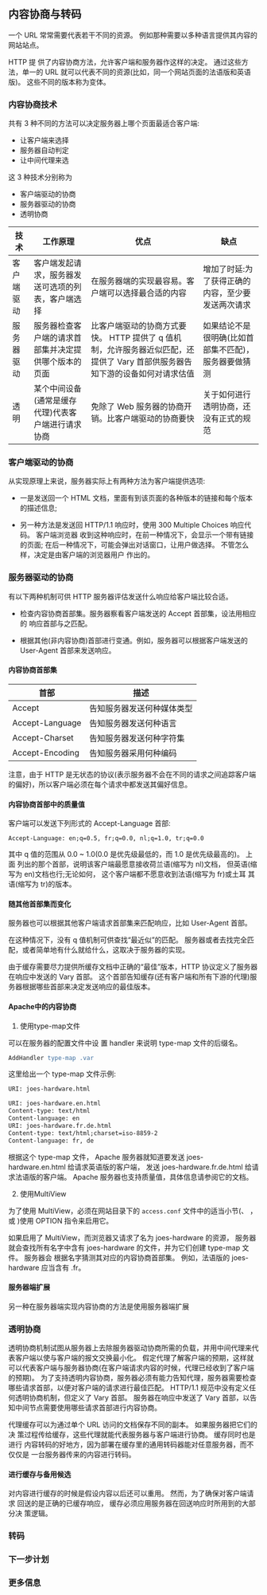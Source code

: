 ## 内容协商与转码

一个 URL 常常需要代表若干不同的资源。
例如那种需要以多种语言提供其内容的网站站点。

HTTP 提 供了内容协商方法，允许客户端和服务器作这样的决定。
通过这些方法，单一的 URL 就可以代表不同的资源(比如，同一个网站页面的法语版和英语版)。
这些不同的版本称为变体。


### 内容协商技术

共有 3 种不同的方法可以决定服务器上哪个页面最适合客户端:

- 让客户端来选择
- 服务器自动判定
- 让中间代理来选

这 3 种技术分别称为

- 客户端驱动的协商
- 服务器驱动的协商
- 透明协商


| 技术       | 工作原理                                             | 优点                                                                                                                          | 缺点                                                 |
|------------|------------------------------------------------------|-------------------------------------------------------------------------------------------------------------------------------|------------------------------------------------------|
| 客户端驱动 | 客户端发起请求，服务器发送可选项的列表，客户端选择   | 在服务器端的实现最容易。客户端可以选择最合适的内容                                                                            | 增加了时延:为了获得正确的内容，至少要发送两次请求    |
| 服务器驱动 | 服务器检查客户端的请求首部集并决定提供哪个版本的页面 | 比客户端驱动的协商方式要快。 HTTP 提供了 q 值机制，允许服务器近似匹配，还提供了 Vary 首部供服务器告知下游的设备如何对请求估值 | 如果结论不是很明确(比如首部集不匹配)，服务器要做猜测 |
| 透明       | 某个中间设备(通常是缓存代理)代表客户端进行请求协商   | 免除了 Web 服务器的协商开销。比客户端驱动的协商要快                                                                           | 关于如何进行透明协商，还没有正式的规范               |



### 客户端驱动的协商

从实现原理上来说，服务器实际上有两种方法为客户端提供选项:

- 一是发送回一个 HTML 文档，里面有到该页面的各种版本的链接和每个版本的描述信息;

- 另一种方法是发送回 HTTP/1.1 响应时，使用 300 Multiple Choices 响应代码。
客户端浏览器 收到这种响应时，在前一种情况下，会显示一个带有链接的页面;
在后一种情况下，可能会弹出对话窗口，让用户做选择。
不管怎么样，决定是由客户端的浏览器用户 作出的。


### 服务器驱动的协商

有以下两种机制可供 HTTP 服务器评估发送什么响应给客户端比较合适。

- 检查内容协商首部集。服务器察看客户端发送的 Accept 首部集，设法用相应的 响应首部与之匹配。

- 根据其他(非内容协商)首部进行变通。例如，服务器可以根据客户端发送的 User-Agent 首部来发送响应。


#### 内容协商首部集

| 首部            | 描述                       |
|-----------------|----------------------------|
| Accept          | 告知服务器发送何种媒体类型 |
| Accept-Language | 告知服务器发送何种语言     |
| Accept-Charset  | 告知服务器发送何种字符集   |
| Accept-Encoding | 告知服务器采用何种编码     |

注意，由于 HTTP 是无状态的协议(表示服务器不会在不同的请求之间追踪客户端 的偏好)，所以客户端必须在每个请求中都发送其偏好信息。


#### 内容协商首部中的质量值

客户端可以发送下列形式的 Accept-Language 首部:

```http
Accept-Language: en;q=0.5, fr;q=0.0, nl;q=1.0, tr;q=0.0
```

其中 q 值的范围从 0.0 ~ 1.0(0.0 是优先级最低的，而 1.0 是优先级最高的)。
上面 列出的那个首部，说明该客户端最愿意接收荷兰语(缩写为 nl)文档，
但英语(缩 写为 en)文档也行;无论如何，
这个客户端都不愿意收到法语(缩写为 fr)或土耳 其语(缩写为 tr)的版本。


#### 随其他首部集而变化

服务器也可以根据其他客户端请求首部集来匹配响应，比如 User-Agent 首部。

在这种情况下，没有 q 值机制可供查找“最近似”的匹配。
服务器或者去找完全匹配，或者简单地有什么就给什么，这取决于服务器的实现。

由于缓存需要尽力提供所缓存文档中正确的“最佳”版本，HTTP 协议定义了服务器在响应中发送的 Vary 首部。
这个首部告知缓存(还有客户端和所有下游的代理)服务器根据哪些首部来决定发送响应的最佳版本。


#### Apache中的内容协商

1. 使用type-map文件

可以在服务器的配置文件中设 置 handler 来说明 type-map 文件的后缀名。

```apache
AddHandler type-map .var
```

这里给出一个 type-map 文件示例:

```apache
URI: joes-hardware.html

URI: joes-hardware.en.html
Content-type: text/html
Content-language: en
URI: joes-hardware.fr.de.html 
Content-type: text/html;charset=iso-8859-2 
Content-language: fr, de
```

根据这个 type-map 文件，
Apache 服务器就知道要发送 joes-hardware.en.html 给请求英语版的客户端，
发送 joes-hardware.fr.de.html 给请求法语版的客户端。
Apache 服务器也支持质量值，具体信息请参阅它的文档。

2. 使用MultiView

为了使用 MultiView，必须在网站目录下的 `access.conf` 文件中的适当小节(<Directory>、
<Location>，或 <Files>)使用 OPTION 指令来启用它。

如果启用了 MultiView，而浏览器又请求了名为 joes-hardware 的资源，
服务器就会查找所有名字中含有 joes-hardware 的文件，并为它们创建 type-map 文件。
服务器会 根据名字猜测其对应的内容协商首部集。
例如，法语版的 joes-hardware 应当含有 .fr。


#### 服务器端扩展

另一种在服务器端实现内容协商的方法是使用服务器端扩展



### 透明协商

透明协商机制试图从服务器上去除服务器驱动协商所需的负载，并用中间代理来代表客户端以使与客户端的报文交换最小化。
假定代理了解客户端的预期，这样就可以代表客户端与服务器协商(在客户端请求内容的时候，代理已经收到了客户端的预期)。
为了支持透明内容协商，服务器必须有能力告知代理，服务器需要检查哪些请求首部，以便对客户端的请求进行最佳匹配。
HTTP/1.1 规范中没有定义任何透明协商机制，但定义了 Vary 首部。
服务器在响应中发送了 Vary 首部，以告知中间节点需要使用哪些请求首部进行内容协商。

代理缓存可以为通过单个 URL 访问的文档保存不同的副本。
如果服务器把它们的决 策过程传给缓存，这些代理就能代表服务器与客户端进行协商。
缓存同时也是进行 内容转码的好地方，因为部署在缓存里的通用转码器能对任意服务器，而不仅仅是 一台服务器传来的内容进行转码。


#### 进行缓存与备用候选

对内容进行缓存的时候是假设内容以后还可以重用。
然而，为了确保对客户端请求 回送的是正确的已缓存响应，
缓存必须应用服务器在回送响应时所用到的大部分决 策逻辑。


### 转码




### 下一步计划



### 更多信息


